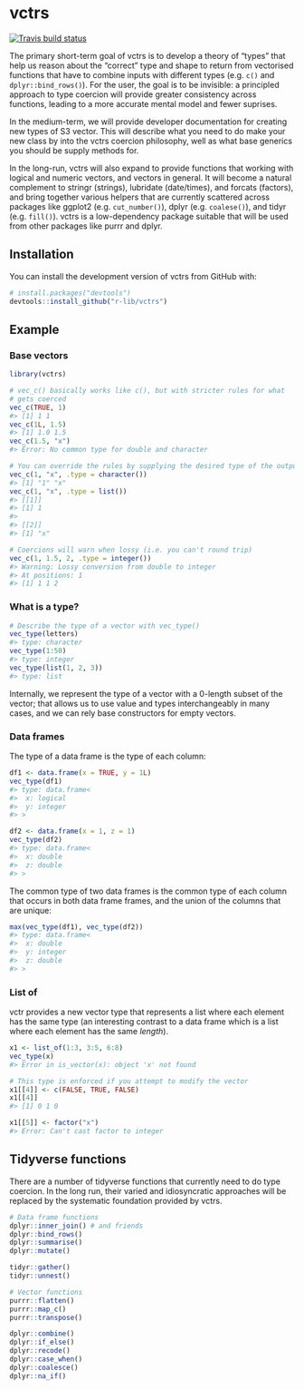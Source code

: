 
<!-- README.md is generated from README.Rmd. Please edit that file -->

# vctrs

[![Travis build
status](https://travis-ci.org/hadley/vctrs.svg?branch=master)](https://travis-ci.org/hadley/vctrs)

The primary short-term goal of vctrs is to develop a theory of “types”
that help us reason about the “correct” type and shape to return from
vectorised functions that have to combine inputs with different types
(e.g. `c()` and `dplyr::bind_rows()`). For the user, the goal is to be
invisible: a principled approach to type coercion will provide greater
consistency across functions, leading to a more accurate mental model
and fewer suprises.

In the medium-term, we will provide developer documentation for creating
new types of S3 vector. This will describe what you need to do make your
new class by into the vctrs coercion philosophy, well as what base
generics you should be supply methods for.

In the long-run, vctrs will also expand to provide functions that
working with logical and numeric vectors, and vectors in general. It
will become a natural complement to stringr (strings), lubridate
(date/times), and forcats (factors), and bring together various helpers
that are currently scattered across packages like ggplot2 (e.g.
`cut_number()`), dplyr (e.g. `coalese()`), and tidyr (e.g. `fill()`).
vctrs is a low-dependency package suitable that will be used from other
packages like purrr and dplyr.

## Installation

You can install the development version of vctrs from GitHub with:

``` r
# install.packages("devtools")
devtools::install_github("r-lib/vctrs")
```

## Example

### Base vectors

``` r
library(vctrs)

# vec_c() basically works like c(), but with stricter rules for what 
# gets coerced
vec_c(TRUE, 1)
#> [1] 1 1
vec_c(1L, 1.5)
#> [1] 1.0 1.5
vec_c(1.5, "x")
#> Error: No common type for double and character

# You can override the rules by supplying the desired type of the output
vec_c(1, "x", .type = character())
#> [1] "1" "x"
vec_c(1, "x", .type = list())
#> [[1]]
#> [1] 1
#> 
#> [[2]]
#> [1] "x"

# Coercions will warn when lossy (i.e. you can't round trip)
vec_c(1, 1.5, 2, .type = integer())
#> Warning: Lossy conversion from double to integer
#> At positions: 1
#> [1] 1 1 2
```

### What is a type?

``` r
# Describe the type of a vector with vec_type()
vec_type(letters)
#> type: character
vec_type(1:50)
#> type: integer
vec_type(list(1, 2, 3))
#> type: list
```

Internally, we represent the type of a vector with a 0-length subset of
the vector; that allows us to use value and types interchangeably in
many cases, and we can rely base constructors for empty vectors.

### Data frames

The type of a data frame is the type of each column:

``` r
df1 <- data.frame(x = TRUE, y = 1L)
vec_type(df1)
#> type: data.frame<
#>  x: logical
#>  y: integer
#> >

df2 <- data.frame(x = 1, z = 1)
vec_type(df2)
#> type: data.frame<
#>  x: double
#>  z: double
#> >
```

The common type of two data frames is the common type of each column
that occurs in both data frame frames, and the union of the columns that
are unique:

``` r
max(vec_type(df1), vec_type(df2))
#> type: data.frame<
#>  x: double
#>  y: integer
#>  z: double
#> >
```

### List of

vctr provides a new vector type that represents a list where each
element has the same type (an interesting contrast to a data frame which
is a list where each element has the same *length*).

``` r
x1 <- list_of(1:3, 3:5, 6:8)
vec_type(x)
#> Error in is_vector(x): object 'x' not found

# This type is enforced if you attempt to modify the vector
x1[[4]] <- c(FALSE, TRUE, FALSE)
x1[[4]]
#> [1] 0 1 0

x1[[5]] <- factor("x")
#> Error: Can't cast factor to integer
```

## Tidyverse functions

There are a number of tidyverse functions that currently need to do type
coercion. In the long run, their varied and idiosyncratic approaches
will be replaced by the systematic foundation provided by vctrs.

``` r
# Data frame functions
dplyr::inner_join() # and friends
dplyr::bind_rows()
dplyr::summarise()
dplyr::mutate()

tidyr::gather()
tidyr::unnest()

# Vector functions
purrr::flatten()
purrr::map_c()
purrr::transpose()

dplyr::combine()
dplyr::if_else()
dplyr::recode()
dplyr::case_when()
dplyr::coalesce()
dplyr::na_if()
```
